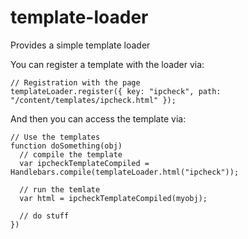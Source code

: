 template-loader
===============

Provides a simple template loader


You can register a template with the loader via:
```
// Registration with the page
templateLoader.register({ key: "ipcheck", path: "/content/templates/ipcheck.html" });
```

And then you can access the template via:

```
// Use the templates
function doSomething(obj)
  // compile the template
  var ipcheckTemplateCompiled = Handlebars.compile(templateLoader.html("ipcheck"));

  // run the temlate
  var html = ipcheckTemplateCompiled(myobj);

  // do stuff
})
```
